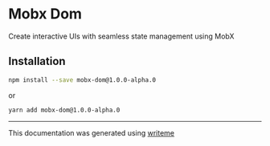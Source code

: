 # Mobx Dom

Create interactive UIs with seamless state management using MobX

## Installation

```bash
npm install --save mobx-dom@1.0.0-alpha.0
```
or
```bash
yarn add mobx-dom@1.0.0-alpha.0
```

---
This documentation was generated using [writeme](https://www.npmjs.com/package/@writeme/core)
